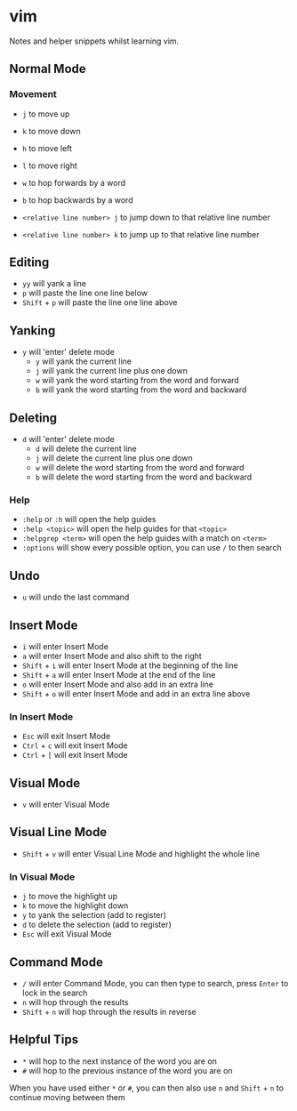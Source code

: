 # vim

Notes and helper snippets whilst learning vim.

## Normal Mode

### Movement

- `j` to move up
- `k` to move down
- `h` to move left
- `l` to move right

- `w` to hop forwards by a word
- `b` to hop backwards by a word

- `<relative line number> j` to jump down to that relative line number
- `<relative line number> k` to jump up to that relative line number

## Editing

- `yy` will yank a line
- `p` will paste the line one line below
- `Shift` + `p` will paste the line one line above

## Yanking

- `y` will 'enter' delete mode
  - `y` will yank the current line
  - `j` will yank the current line plus one down
  - `w` will yank the word starting from the word and forward
  - `b` will yank the word starting from the word and backward

## Deleting

- `d` will 'enter' delete mode
  - `d` will delete the current line
  - `j` will delete the current line plus one down
  - `w` will delete the word starting from the word and forward
  - `b` will delete the word starting from the word and backward

### Help

- `:help` or `:h` will open the help guides
- `:help <topic>` will open the help guides for that `<topic>`
- `:helpgrep <term>` will open the help guides with a match on `<term>`
- `:options` will show every possible option, you can use `/` to then search

## Undo

- `u` will undo the last command

## Insert Mode

- `i` will enter Insert Mode
- `a` will enter Insert Mode and also shift to the right
- `Shift` + `i` will enter Insert Mode at the beginning of the line
- `Shift` + `a` will enter Insert Mode at the end of the line
- `o` will enter Insert Mode and also add in an extra line
- `Shift` + `o` will enter Insert Mode and add in an extra line above

### In Insert Mode

- `Esc` will exit Insert Mode
- `Ctrl` + `c` will exit Insert Mode
- `Ctrl` + `[` will exit Insert Mode

## Visual Mode

- `v` will enter Visual Mode

## Visual Line Mode

- `Shift` + `v` will enter Visual Line Mode and highlight the whole line

### In Visual Mode

- `j` to move the highlight up
- `k` to move the highlight down
- `y` to yank the selection (add to register)
- `d` to delete the selection (add to register)
- `Esc` will exit Visual Mode

## Command Mode

- `/` will enter Command Mode, you can then type to search, press `Enter` to lock in the search
- `n` will hop through the results
- `Shift` + `n` will hop through the results in reverse

## Helpful Tips

- `*` will hop to the next instance of the word you are on
- `#` will hop to the previous instance of the word you are on

When you have used either `*` or `#`, you can then also use `n` and `Shift` + `n` to continue moving between them

